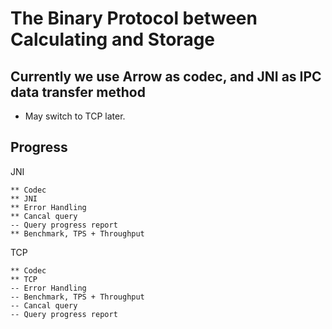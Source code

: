 # The Binary Protocol between Calculating and Storage

## Currently we use Arrow as codec, and JNI as IPC data transfer method
* May switch to TCP later.

## Progress
JNI
```
** Codec
** JNI
** Error Handling
** Cancal query
-- Query progress report
** Benchmark, TPS + Throughput
```
TCP
```
** Codec
** TCP
-- Error Handling
-- Benchmark, TPS + Throughput
-- Cancal query
-- Query progress report
```
